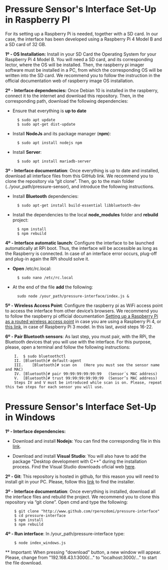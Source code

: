# Pressure Sensor's Interface Set-Up in Raspberry PI

For its setting up a Raspberry Pi is needed, together with a SD card. In our case, the interface has been developed using a Raspberry Pi 4 Model B and a SD card of 32 GB.

**1º - OS Installation:** Install in your SD Card the Operating System for your Raspberry Pi 4 Model B. You will need a SD card, and its corresponding lector, where the OS will be installed. Then, the raspberry pi imager software must be installed in a PC, from which the corresponding OS will be written into the SD card. 
We recommend you to follow the instruction in the official documentation web of raspberry image OS installation.

**2º - Interface dependencies:** Once Debian 10 is installed in the raspberry, connect it to the internet and download this repository. Then, in the corresponding path, download the following dependencies:
* Ensure that everything is **up to date**
		
		$ sudo apt update
		$ sudo apt-get dist-update
* Install **NodeJs** and its package manager (**npm**):
		
		$ sudo apt install nodejs npm
* Install **Server**:
		
		$ sudo apt install mariadb-server

**3º - Interface documentation**:  Once everything is up to date and installed, download all interface files from this GitHub link. We recommend you to clone the repository via “git clone”. Then, go to the main folder (../your_path/pressure-sensor), and introduce the following instructions.
* Install **Bluetooth** dependencies:

		$ sudo apt-get install build-essential libbluetooth-dev  
* Install the dependencies to the local **node_modules** folder and **rebuild** project:

		$ npm install
		$ npm rebuild
		
**4º - Interface automatic launch**: Configure the interface to be launched automatically at RPi boot. Thus, the interface will be accessible as long as the Raspberry is connected. In case of an interface error occurs, plug-off and plug-in again the RPi should solve it.
* **Open** /etc/rc.local:

		$ sudo nano /etc/rc.local
		
* At the end of the file **add** the following:

		sudo node /your_path/pressure-interface/index.js &

**5º - Wireless Access Point**: Configure the raspberry pi as WiFi access point to access the interface from other device’s browsers. We recommend you to follow the raspberry pi official documentation [Setting up a Raspberry Pi as a routed wireless access point](https://www.raspberrypi.com/documentation/computers/configuration.html) in case you are using a Raspberry Pi 4, or [this link](https://pimylifeup.com/raspberry-pi-wireless-access-point/comment-page-1/), in case of Raspberry Pi 3 model. In this last, avoid steps 16-22.

**6º - Pair Bluetooth sensors**: As last step, you must pair, with the RPi, the Bluetooth devices that you will use with the interface. For this purpose, please, open a terminal and follow the following instructions:

		I.	$ sudo bluetoothctl
		II.	[Bluetooth]# default-agent
		III.	[Bluetooth]# scan on   (Here you must see the sensor name and MAC)
		IV.	[Bluetooth]# pair 99:99:99:99:99:99   (Sensor´s MAC address)
		V.	[Bluetooth]# trust 99:99:99:99:99:99  (Sensor’s MAC address)
		Steps IV and V must be introduced while scan is on. Please, repeat this two steps for each sensor you will use.


# Pressure Sensor's Interface Set-Up in Windows

**1º - Interface dependencies:**

* Download and install **Nodejs**: You can find the corresponding file in this [link](http://nodejs.org).

* Download and install **Visual Studio**: You will also have to add the package "Desktop development with C++" during the installation process. Find the Visual Studio downloads oficial web [here](http://visualstudio.microsoft.com/es/downloads).

**2º - Git**: This repository is hosted in github, for this reason you will need to install git in your PC. Please, follow this [link](http://git-scm.com/download/win) to find the installer.

**3º - Interface documentation**:  Once everything is installed, download all the interface files and rebuild the project. We recommend you to clone this repository via “git clone”. 
Open cmd and type the following:

		$ git clone "http://www.github.com/rperezdomi/pressure-interface"
		$ cd pressure-interface
		$ npm install
		$ npm rebuild
		
**4º - Run interface**: In /your_path/pressure-interface type:
		
		$ node index_windows.js
		

** Important: When pressing "download" button, a new window will appear. Please, change from "192.168.43.1:3000/..." to "localhost:3000/..." to start the file download.




